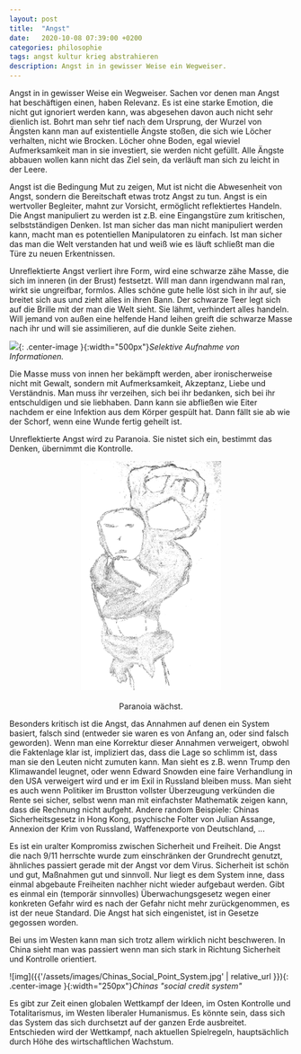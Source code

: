 ```yaml
---
layout: post
title:  "Angst"
date:   2020-10-08 07:39:00 +0200
categories: philosophie
tags: angst kultur krieg abstrahieren
description: Angst in in gewisser Weise ein Wegweiser.
---
```


Angst in in gewisser Weise ein Wegweiser. Sachen vor denen man Angst hat beschäftigen einen, haben Relevanz. Es ist eine starke Emotion, die nicht gut ignoriert werden kann, was abgesehen davon auch nicht sehr dienlich ist. Bohrt man sehr tief nach dem Ursprung, der Wurzel von Ängsten kann man auf existentielle Ängste stoßen, die sich  wie Löcher verhalten, nicht wie Brocken. Löcher ohne Boden, egal wieviel Aufmerksamkeit man in sie investiert, sie werden nicht gefüllt. Alle Ängste abbauen wollen kann nicht das Ziel sein, da verläuft man sich zu leicht in der Leere.

Angst ist die Bedingung Mut zu zeigen, Mut ist nicht die Abwesenheit von Angst, sondern die Bereitschaft etwas trotz Angst zu tun. 
Angst is ein wertvoller Begleiter, mahnt zur Vorsicht, ermöglicht reflektiertes Handeln. 
Die Angst manipuliert zu werden ist z.B. eine Eingangstüre zum kritischen, selbstständigen Denken.
Ist man sicher das man nicht manipuliert werden kann, macht man es potentiellen Manipulatoren zu einfach. Ist man sicher das man die Welt verstanden hat und weiß wie es läuft schließt man die Türe zu neuen Erkentnissen.

Unreflektierte Angst verliert ihre Form, wird eine schwarze zähe Masse, die sich im inneren (in der Brust) festsetzt. Will man dann irgendwann mal ran, wirkt sie ungreifbar, formlos. Alles schöne gute helle löst sich in ihr auf, sie breitet sich aus und zieht alles in ihren Bann. Der schwarze Teer legt sich auf die Brille mit der man die Welt sieht. Sie lähmt, verhindert alles handeln. Will jemand von außen eine helfende Hand leihen greift die schwarze Masse nach ihr und will sie assimilieren, auf die dunkle Seite ziehen.


![]({{'/assets/images/selektive_aufnahme_informationen.jpg'}}){: .center-image }{:width="500px"}*Selektive Aufnahme von Informationen.*


Die Masse muss von innen her bekämpft werden, aber ironischerweise nicht mit Gewalt, sondern mit Aufmerksamkeit, Akzeptanz, Liebe und Verständnis. Man muss ihr verzeihen, sich bei ihr bedanken, sich bei ihr entschuldigen und sie liebhaben. Dann kann sie abfließen wie Eiter nachdem er eine Infektion aus dem Körper gespült hat. Dann fällt sie ab wie der Schorf, wenn eine Wunde fertig geheilt ist.

Unreflektierte Angst wird zu Paranoia. Sie nistet sich ein, bestimmt das Denken, übernimmt die Kontrolle.



<figure>
  <img class="marginauto" src='/assets/images/angsthuckepack.png' width="250" style="background:none ; border:none; box-shadow:none"/>
  <figcaption>Paranoia wächst.</figcaption>
</figure> 

<style>
.marginauto {
    margin: 10px auto 20px;
    display: block;
}
figcaption {
  text-align: center;
}
</style>

Besonders kritisch ist die Angst, das Annahmen auf denen ein System basiert, falsch sind (entweder sie waren es von Anfang an, oder sind falsch geworden). Wenn man eine Korrektur dieser Annahmen verweigert, obwohl die Faktenlage klar ist, impliziert das, dass die Lage so schlimm ist, dass man sie den Leuten nicht zumuten kann. Man sieht es z.B. wenn Trump den Klimawandel leugnet, oder wenn Edward Snowden eine faire Verhandlung in den USA verweigert wird und er im Exil in Russland bleiben muss. Man sieht es auch wenn Politiker im Brustton vollster Überzeugung verkünden die Rente sei sicher, selbst wenn man mit einfachster Mathematik zeigen kann, dass die Rechnung nicht aufgeht. Andere random Beispiele: Chinas Sicherheitsgesetz in Hong Kong, psychische Folter von Julian Assange, Annexion der Krim von Russland, Waffenexporte von Deutschland, ...  

Es ist ein uralter Kompromiss zwischen Sicherheit und Freiheit. Die Angst die nach 9/11 herrschte wurde zum einschränken der Grundrecht genutzt, ähnliches passiert gerade mit der Angst vor dem Virus. Sicherheit ist schön und gut, Maßnahmen gut und sinnvoll. Nur liegt es dem System inne, dass einmal abgebaute Freiheiten nachher nicht wieder aufgebaut werden. Gibt es einmal ein (temporär sinnvolles) Überwachungsgesetz wegen einer konkreten Gefahr wird es nach der Gefahr nicht mehr zurückgenommen, es ist der neue Standard. Die Angst hat sich eingenistet, ist in Gesetze gegossen worden. 

Bei uns im Westen kann man sich trotz allem wirklich nicht beschweren. In China sieht man was passiert wenn man sich stark in Richtung Sicherheit und Kontrolle orientiert.

![img]({{'/assets/images/Chinas_Social_Point_System.jpg' | relative_url }}){: .center-image }{:width="250px"}*Chinas "social credit system"*

Es gibt zur Zeit einen globalen Wettkampf der Ideen, im Osten Kontrolle und Totalitarismus, im Westen liberaler Humanismus. Es könnte sein, dass sich das System das sich durchsetzt auf der ganzen Erde ausbreitet. Entschieden wird der Wettkampf, nach aktuellen Spielregeln, hauptsächlich durch Höhe des wirtschaftlichen Wachstum.
